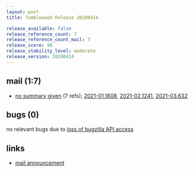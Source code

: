 ```yaml
---
layout: post
title: Tumbleweed Release 20200414

release_available: false
release_reference_count: 7
release_reference_count_mail: 7
release_score: 90
release_stability_level: moderate
release_version: 20200414
---
```


## mail (1:7)

- [no summary given](https://lists.opensuse.org/opensuse-factory/2020-04/msg00344.html) (7 refs); [2021-01.1608](https://github.com/boombatower/tumbleweed-review/issues/10), [2021-02.1241](https://github.com/boombatower/tumbleweed-review/issues/10), [2021-03.632](https://github.com/boombatower/tumbleweed-review/issues/10)

## bugs (0)

<!--more-->

no relevant bugs due to [loss of bugzilla API access](https://bugzilla.opensuse.org/show_bug.cgi?id=1157722)



## links

- [mail announcement](https://github.com/boombatower/tumbleweed-review/issues/10)
